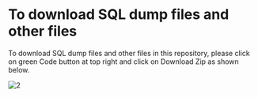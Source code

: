 # To download SQL dump files and other files

To download SQL dump files and other files in this repository, please click on green Code button at top right and click on Download Zip as shown below.

![2](https://user-images.githubusercontent.com/127584477/227875811-c59c1070-13a5-47b6-af23-a5c2aedddaeb.JPG)
